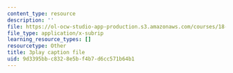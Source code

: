```yaml
---
content_type: resource
description: ''
file: https://ol-ocw-studio-app-production.s3.amazonaws.com/courses/18-03sc-differential-equations-fall-2011/9d3395bbc8328e5bf4b7d6cc571b64b1_5av3kiejazQ.srt
file_type: application/x-subrip
learning_resource_types: []
resourcetype: Other
title: 3play caption file
uid: 9d3395bb-c832-8e5b-f4b7-d6cc571b64b1
---
```

